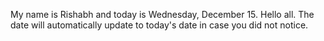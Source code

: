 My name is Rishabh and today is Wednesday, December 15. Hello all. The date will automatically update to today's date in case you did not notice.
